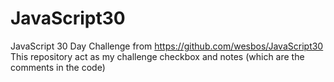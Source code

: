 # JavaScript30
JavaScript 30 Day Challenge from https://github.com/wesbos/JavaScript30 \
This repository act as my challenge checkbox and notes (which are the comments in the code)
